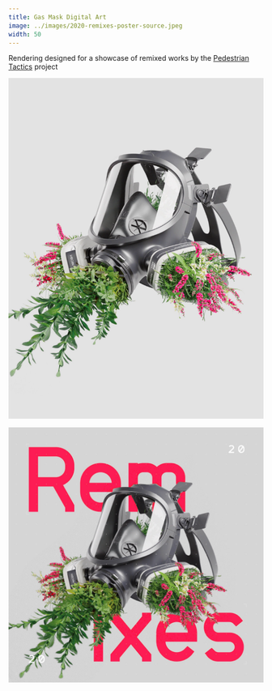 ```yaml
---
title: Gas Mask Digital Art
image: ../images/2020-remixes-poster-source.jpeg
width: 50
---
```


Rendering designed for a showcase of remixed works by the [Pedestrian Tactics](https://pedestriantactics.com) project

![](../images/2020-remixes-poster-source.jpeg)

![](../images/2020-remixes-poster.jpeg)
